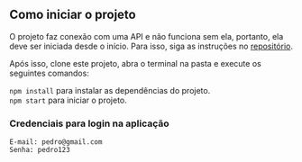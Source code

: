## Como iniciar o projeto

O projeto faz conexão com uma API e não funciona sem ela, portanto, ela deve ser iniciada desde o início. Para isso, siga as instruções no [repositório](https://github.com/pedrorreiro/axios-api).

Após isso, clone este projeto, abra o terminal na pasta e execute os seguintes comandos:

```npm install``` para instalar as dependências do projeto.</br>
```npm start``` para iniciar o projeto.

### Credenciais para login na aplicação

    E-mail: pedro@gmail.com
    Senha: pedro123
